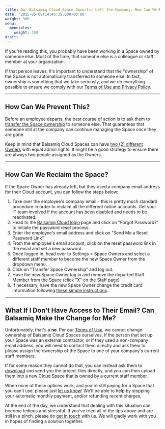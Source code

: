 ```yaml
---
title: Our Balsamiq Cloud Space Owner(s) Left the Company. How Can We Reclaim Our Space?
date: '2015-05-09T14:46:35.000+00:00'
weight: 360
menu:
  menusales:
    weight: 360
draft: ''
---
```


If you're reading this, you probably have been working in a Space owned by someone else. Most of the time, that someone else is a colleague or staff member at your organization.

If that person leaves, it's important to understand that the "ownership" of the Space is not automatically transferred to someone else. In fact, ownership is something that we take seriously, and we do everything possible to ensure we comply with our [Terms of Use and Privacy Policy](https://docs.balsamiq.com/cloud/tos/).

* * *

## How Can We Prevent This?

Before an employee departs, the best course of action is to ask them to [transfer the Space ownership](https://docs.balsamiq.com/cloud/spaces/#changing-and-adding-space-owners) to someone else. That guarantees that someone still at the company can continue managing the Space once they are gone.

Keep in mind that Balsamiq Cloud Spaces can have [two (2) different Owners](https://docs.balsamiq.com/cloud/spaces/#changing-and-adding-space-owners) with equal admin rights. It might be a good strategy to ensure there are always two people assigned as the Owners.

* * *

## How Can We Reclaim the Space?

If the Space Owner has already left, but they used a company email address for their Cloud account, you can follow the steps below:

1.  Take over the employee's company email - this is pretty much standard procedure in order to reclaim all the different online accounts. Get your IT team involved if the account has been disabled and needs to be reactivated.
2.  Head to the [Balsamiq Cloud login](https://balsamiq.cloud/#login) page and click on "Forgot Password?" to initiate the password reset process.
3.  Enter the employee's email address and click on "Send Me a Reset Password Link"
4.  From the employee's email account, click on the reset password link in the email and set a new password.
5.  Once logged in, head over to Settings > Space Owners and select a different staff member to become the new Space Owner from the dropdown menu.
6.  Click on "Transfer Space Ownership" and log out.
7.  Have the new Space Owner log in and remove the departed Staff Member from the Space (click "X" on the [Staff page](https://docs.balsamiq.com/cloud/spaces/#managing-users))
8.  If necessary, have the new Space Owner change the credit card information following [these simple instructions](/sales/cloudsubscriptions/#updating-your-credit-card-or-invoice-information).

* * *

## What If I Don't Have Access to Their Email? Can Balsamiq Make the Change for Me?

Unfortunately, that's a **no**. Per our [Terms of Use](https://docs.balsamiq.com/cloud/tos/#who-can-see-my-password), we cannot change ownership of Balsamiq Cloud Spaces ourselves. If the person that set up your Space was an external contractor, or if they used a non-company email address, you will need to contact them directly and ask them to please assign the ownership of the Space to one of your company's current staff members.

If for some reason they cannot do that, you can instead ask them to [download](https://docs.balsamiq.com/cloud/projects/#cloning-downloading-and-deleting-projects) and send you the project files directly, and you can then upload them into a new Cloud Space that is owned by a current staff member.

When none of these options work, and you're still paying for a Space that you can't use, please just [let us know](mailto:sales@balsamiq.com?subject=Our%20space%20owner%20left%20and%20we%20need%20help%20canceling%20our%20Cloud%20subscription)! We'll be able to help by stopping your automatic monthly payment, and/or refunding recent charges.

At the end of the day, we understand that dealing with this situation can become tedious and stressful. If you've tried all of the tips above and are still in a pinch, please do [get in touch](mailto:sales@balsamiq.com?subject=Our%20Space%20Owner%20Left%20and%20We%20Don't%20Know%20What%20to%20Do) with us. We will gladly work with you in hopes of finding a solution together.
